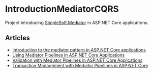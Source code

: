 # IntroductionMediatorCQRS

Project introducing [SimpleSoft.Mediator](https://github.com/simplesoft-pt/Mediator) in ASP.NET Core applications.

## Articles

* [Introduction to the mediator pattern in ASP.NET Core applications](https://medium.com/swlh/mediator-pattern-in-asp-net-core-applications-109b4231c0f8)
* [Using Mediator Pipelines in ASP.NET Core Applications](https://medium.com/swlh/mediator-pattern-in-asp-net-core-applications-pipelines-ec0926e71bc8)
* [Validation with Mediator Pipelines in ASP.NET Core Applications](https://medium.com/swlh/validation-with-mediator-pipelines-in-asp-net-core-applications-7878a56ec604)
* [Transaction Management with Mediator Pipelines in ASP.NET Core](https://joaoprsimoes.medium.com/transaction-management-with-mediator-pipelines-in-asp-net-core-39317a19bb8d)

